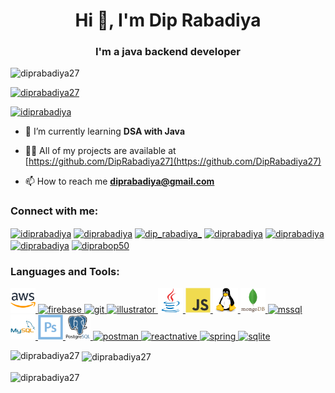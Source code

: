 <h1 align="center">Hi 👋, I'm Dip Rabadiya</h1>
<h3 align="center">I'm a java backend developer</h3>

<p align="left"> <img src="https://komarev.com/ghpvc/?username=diprabadiya27&label=Profile%20views&color=0e75b6&style=flat" alt="diprabadiya27" /> </p>

<p align="left"> <a href="https://github.com/ryo-ma/github-profile-trophy"><img src="https://github-profile-trophy.vercel.app/?username=diprabadiya27" alt="diprabadiya27" /></a> </p>

<p align="left"> <a href="https://twitter.com/idiprabadiya" target="blank"><img src="https://img.shields.io/twitter/follow/idiprabadiya?logo=twitter&style=for-the-badge" alt="idiprabadiya" /></a> </p>

- 🌱 I’m currently learning **DSA with Java**

- 👨‍💻 All of my projects are available at [https://github.com/DipRabadiya27](https://github.com/DipRabadiya27)

- 📫 How to reach me **diprabadiya@gmail.com**

<h3 align="left">Connect with me:</h3>
<p align="left">
<a href="https://twitter.com/idiprabadiya" target="blank"><img align="center" src="https://raw.githubusercontent.com/rahuldkjain/github-profile-readme-generator/master/src/images/icons/Social/twitter.svg" alt="idiprabadiya" height="30" width="40" /></a>
<a href="https://linkedin.com/in/diprabadiya" target="blank"><img align="center" src="https://raw.githubusercontent.com/rahuldkjain/github-profile-readme-generator/master/src/images/icons/Social/linked-in-alt.svg" alt="diprabadiya" height="30" width="40" /></a>
<a href="https://instagram.com/dip_rabadiya_" target="blank"><img align="center" src="https://raw.githubusercontent.com/rahuldkjain/github-profile-readme-generator/master/src/images/icons/Social/instagram.svg" alt="dip_rabadiya_" height="30" width="40" /></a>
<a href="https://www.codechef.com/users/diprabadiya" target="blank"><img align="center" src="https://cdn.jsdelivr.net/npm/simple-icons@3.1.0/icons/codechef.svg" alt="diprabadiya" height="30" width="40" /></a>
<a href="https://www.hackerrank.com/diprabadiya" target="blank"><img align="center" src="https://raw.githubusercontent.com/rahuldkjain/github-profile-readme-generator/master/src/images/icons/Social/hackerrank.svg" alt="diprabadiya" height="30" width="40" /></a>
<a href="https://www.leetcode.com/diprabadiya" target="blank"><img align="center" src="https://raw.githubusercontent.com/rahuldkjain/github-profile-readme-generator/master/src/images/icons/Social/leet-code.svg" alt="diprabadiya" height="30" width="40" /></a>
<a href="https://auth.geeksforgeeks.org/user/diprabop50" target="blank"><img align="center" src="https://raw.githubusercontent.com/rahuldkjain/github-profile-readme-generator/master/src/images/icons/Social/geeks-for-geeks.svg" alt="diprabop50" height="30" width="40" /></a>
</p>

<h3 align="left">Languages and Tools:</h3>
<p align="left"> <a href="https://aws.amazon.com" target="_blank" rel="noreferrer"> <img src="https://raw.githubusercontent.com/devicons/devicon/master/icons/amazonwebservices/amazonwebservices-original-wordmark.svg" alt="aws" width="40" height="40"/> </a> <a href="https://firebase.google.com/" target="_blank" rel="noreferrer"> <img src="https://www.vectorlogo.zone/logos/firebase/firebase-icon.svg" alt="firebase" width="40" height="40"/> </a> <a href="https://git-scm.com/" target="_blank" rel="noreferrer"> <img src="https://www.vectorlogo.zone/logos/git-scm/git-scm-icon.svg" alt="git" width="40" height="40"/> </a> <a href="https://www.adobe.com/in/products/illustrator.html" target="_blank" rel="noreferrer"> <img src="https://www.vectorlogo.zone/logos/adobe_illustrator/adobe_illustrator-icon.svg" alt="illustrator" width="40" height="40"/> </a> <a href="https://www.java.com" target="_blank" rel="noreferrer"> <img src="https://raw.githubusercontent.com/devicons/devicon/master/icons/java/java-original.svg" alt="java" width="40" height="40"/> </a> <a href="https://developer.mozilla.org/en-US/docs/Web/JavaScript" target="_blank" rel="noreferrer"> <img src="https://raw.githubusercontent.com/devicons/devicon/master/icons/javascript/javascript-original.svg" alt="javascript" width="40" height="40"/> </a> <a href="https://www.linux.org/" target="_blank" rel="noreferrer"> <img src="https://raw.githubusercontent.com/devicons/devicon/master/icons/linux/linux-original.svg" alt="linux" width="40" height="40"/> </a> <a href="https://www.mongodb.com/" target="_blank" rel="noreferrer"> <img src="https://raw.githubusercontent.com/devicons/devicon/master/icons/mongodb/mongodb-original-wordmark.svg" alt="mongodb" width="40" height="40"/> </a> <a href="https://www.microsoft.com/en-us/sql-server" target="_blank" rel="noreferrer"> <img src="https://www.svgrepo.com/show/303229/microsoft-sql-server-logo.svg" alt="mssql" width="40" height="40"/> </a> <a href="https://www.mysql.com/" target="_blank" rel="noreferrer"> <img src="https://raw.githubusercontent.com/devicons/devicon/master/icons/mysql/mysql-original-wordmark.svg" alt="mysql" width="40" height="40"/> </a> <a href="https://www.photoshop.com/en" target="_blank" rel="noreferrer"> <img src="https://raw.githubusercontent.com/devicons/devicon/master/icons/photoshop/photoshop-line.svg" alt="photoshop" width="40" height="40"/> </a> <a href="https://www.postgresql.org" target="_blank" rel="noreferrer"> <img src="https://raw.githubusercontent.com/devicons/devicon/master/icons/postgresql/postgresql-original-wordmark.svg" alt="postgresql" width="40" height="40"/> </a> <a href="https://postman.com" target="_blank" rel="noreferrer"> <img src="https://www.vectorlogo.zone/logos/getpostman/getpostman-icon.svg" alt="postman" width="40" height="40"/> </a> <a href="https://reactnative.dev/" target="_blank" rel="noreferrer"> <img src="https://reactnative.dev/img/header_logo.svg" alt="reactnative" width="40" height="40"/> </a> <a href="https://spring.io/" target="_blank" rel="noreferrer"> <img src="https://www.vectorlogo.zone/logos/springio/springio-icon.svg" alt="spring" width="40" height="40"/> </a> <a href="https://www.sqlite.org/" target="_blank" rel="noreferrer"> <img src="https://www.vectorlogo.zone/logos/sqlite/sqlite-icon.svg" alt="sqlite" width="40" height="40"/> </a> </p>

<p><img align="left" src="https://github-readme-stats.vercel.app/api/top-langs?username=diprabadiya27&show_icons=true&locale=en&layout=compact" alt="diprabadiya27" /></p>

<p>&nbsp;<img align="center" src="https://github-readme-stats.vercel.app/api?username=diprabadiya27&show_icons=true&locale=en" alt="diprabadiya27" /></p>

<p><img align="center" src="https://github-readme-streak-stats.herokuapp.com/?user=diprabadiya27&" alt="diprabadiya27" /></p>
